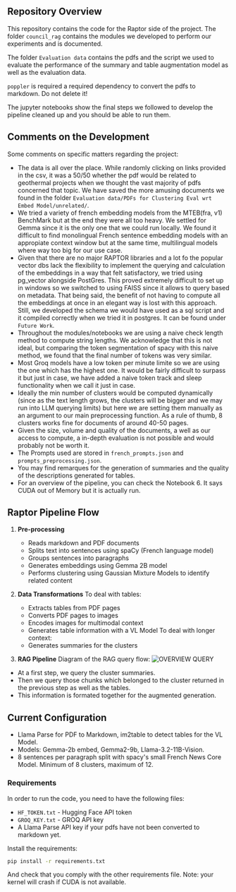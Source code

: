 ## Repository Overview

This repository contains the code for the Raptor side of the project.
The folder `council_rag` contains the modules we developed to perform our experiments and is documented.

The folder `Evaluation data` contains the pdfs and the script we used to evaluate the performance of the summary and table augmentation model as well as the evaluation data.

`poppler` is required a required dependency to convert the pdfs to markdown. Do not delete it!

The jupyter notebooks show the final steps we followed to develop the pipeline cleaned up and you should be able to run them.

## Comments on the Development

Some comments on specific matters regarding the project:

   - The data is all over the place. While randomly clicking on links provided in the csv, it was a 50/50 whether the pdf would be related to geothermal projects when we thought the vast majority of pdfs concerned that topic. We have saved the more amusing documents we found in the folder `Evaluation data/PDFs for Clustering Eval wrt Embed Model/unrelated/`.
   - We tried a variety of french embedding models from the MTEB(fra, v1) BenchMark but at the end they were all too heavy. We settled for Gemma since it is the only one that we could run locally. We found it difficult to find monolingual French sentence embedding models with an appropiate context window but at the same time, multilingual models where way too big for our use case.
   - Given that there are no major RAPTOR libraries and a lot fo the popular vector dbs lack the flexibility to implement the querying and calculation of the embeddings in a way that felt satisfactory, we tried using pg_vector alongside PostGres. This proved extremely difficult to set up in windows so we switched to using FAISS since it allows to query based on metadata. That being said, the benefit of not having to compute all the embeddings at once in an elegant way is lost with this approach. Still, we developed the schema we would have used as a sql script and it compiled correctly when we tried it in postgres. It can be found under `Future Work`.
   - Throughout the modules/notebooks we are using a naive check length method to compute string lengths. We acknowledge that this is not ideal, but comparing the token segmentation of spacy with this naive method, we found that the final number of tokens was very similar.
   - Most Groq models have a low token per minute limite so we are using the one which has the highest one. It would be fairly difficult to surpass it but just in case, we have added a naive token track and sleep functionality when we call it just in case.
   - Ideally the min number of clusters would be computed dynamically (since as the text length grows, the clusters will be bigger and we may run into LLM querying limits) but here we are setting them manually as an argument to our main preprocessing function. As a rule of thumb, 8 clusters works fine for documents of around 40-50 pages.
   - Given the size, volume and quality of the documents, a well as our access to compute, a in-depth evaluation is not possible and would probably not be worth it.
   - The Prompts used are stored in `french_prompts.json` and `prompts_preprocessing.json`.
   - You may find remarques for the generation of summaries and the quality of the descriptions generated for tables.
   - For an overview of the pipeline, you can check the Notebook 6. It says CUDA out of Memory but it is actually run.
## Raptor Pipeline Flow

1. **Pre-processing**
   - Reads markdown and PDF documents
   - Splits text into sentences using spaCy (French language model)
   - Groups sentences into paragraphs
   - Generates embeddings using Gemma 2B model
   - Performs clustering using Gaussian Mixture Models to identify related content

2. **Data Transformations**
To deal with tables:
   - Extracts tables from PDF pages
   - Converts PDF pages to images
   - Encodes images for multimodal context
   - Generates table information with a VL Model
To deal with longer context:
   - Generates summaries for the clusters

3. **RAG Pipeline**
Diagram of the RAG query flow:
![OVERVIEW QUERY](https://github.com/user-attachments/assets/a559f7e0-62db-455f-859f-86b27a53eb10)

- At a first step, we query the cluster summaries.
- Then we query those chunks which belonged to the cluster returned in the previous step as well as the tables.
- This information is formated together for the augmented generation.

## Current Configuration

- Llama Parse for PDF to Markdown, im2table to detect tables for the VL Model.
- Models: Gemma-2b embed, Gemma2-9b, Llama-3.2-11B-Vision.
- 8 sentences per paragraph split with spacy's small French News Core Model. Minimum of 8 clusters, maximum of 12.

### Requirements

In order to run the code, you need to have the following files:
- `HF_TOKEN.txt` - Hugging Face API token
- `GROQ_KEY.txt` - GROQ API key
- A Llama Parse API key if your pdfs have not been converted to markdown yet.

Install the requirements:
```bash
pip install -r requirements.txt
```
And check that you comply with the other requirements file. Note: your kernel will crash if CUDA is not available.
